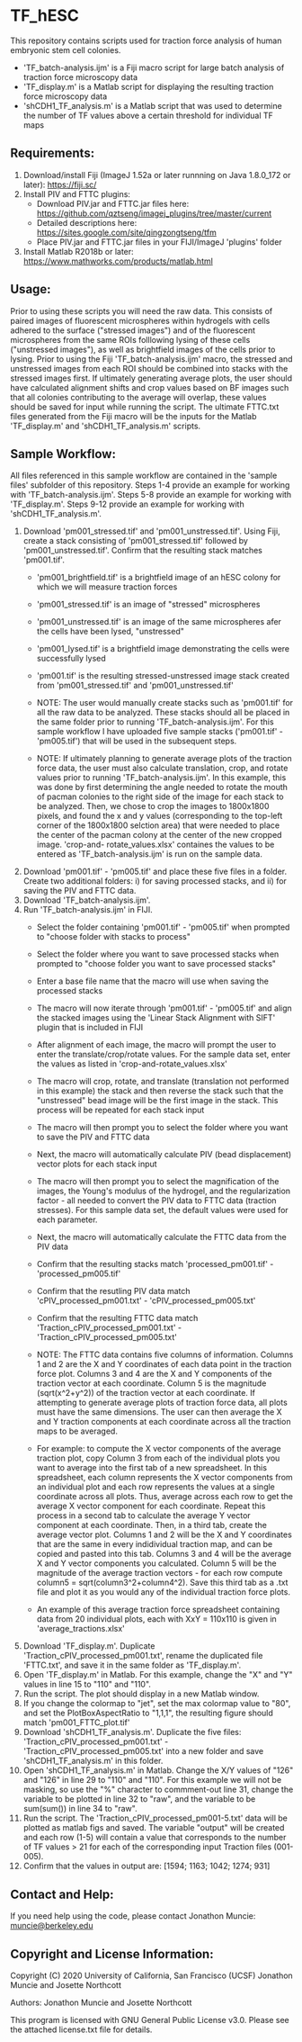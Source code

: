 # TF_hESC
This repository contains scripts used for traction force analysis of human embryonic stem cell colonies. 
- 'TF_batch-analysis.ijm' is a Fiji macro script for large batch analysis of traction force microscopy data
- 'TF_display.m' is a Matlab script for displaying the resulting traction force microscopy data 
- 'shCDH1_TF_analysis.m' is a Matlab script that was used to determine the number of TF values above a certain threshold for individual TF maps

Requirements:
--------------
1) Download/install Fiji (ImageJ 1.52a or later runnning on Java 1.8.0_172 or later): https://fiji.sc/ 
2) Install PIV and FTTC plugins:
      - Download PIV.jar and FTTC.jar files here: https://github.com/qztseng/imagej_plugins/tree/master/current  
      - Detailed descriptions here: https://sites.google.com/site/qingzongtseng/tfm
      - Place PIV.jar and FTTC.jar files in your FIJI/ImageJ 'plugins' folder
3) Install Matlab R2018b or later: https://www.mathworks.com/products/matlab.html

Usage:
---------
Prior to using these scripts you will need the raw data. This consists of paired images of fluorescent microspheres within hydrogels with cells adhered to the surface ("stressed images") and of the fluorescent microspheres from the same ROIs folllowing lysing of these cells ("unstressed images"), as well as brightfield images of the cells prior to lysing. Prior to using the Fiji 'TF_batch-analysis.ijm' macro, the stressed and unstressed images from each ROI should be combined into stacks with the stressed images first. If ultimately generating average plots, the user should have calculated alignment shifts and crop values based on BF images such that all colonies contributing to the average will overlap, these values should be saved for input while running the script. The ultimate FTTC.txt files generated from the Fiji macro will be the inputs for the Matlab 'TF_display.m' and 'shCDH1_TF_analysis.m' scripts. 

Sample Workflow:
------------------
All files referenced in this sample workflow are contained in the 'sample files' subfolder of this repository. Steps 1-4 provide an example for working with 'TF_batch-analysis.ijm'. Steps 5-8 provide an example for working with 'TF_display.m'. Steps 9-12 provide an example for working with 'shCDH1_TF_analysis.m'.

1) Download 'pm001_stressed.tif' and 'pm001_unstressed.tif'. Using Fiji, create a stack consisting of 'pm001_stressed.tif' followed by 'pm001_unstressed.tif'. Confirm that the resulting stack matches 'pm001.tif'. 
      - 'pm001_brightfield.tif' is a brightfield image of an hESC colony for which we will measure traction forces
      - 'pm001_stressed.tif' is an image of "stressed" microspheres 
      - 'pm001_unstressed.tif' is an image of the same microspheres afer the cells have been lysed, "unstressed"
      - 'pm001_lysed.tif' is a brightfield image demonstrating the cells were successfully lysed
      - 'pm001.tif' is the resulting stressed-unstressed image stack created from 'pm001_stressed.tif' and 'pm001_unstressed.tif'

      - NOTE: The user would manually create stacks such as 'pm001.tif' for all the raw data to be analyzed. These stacks should all be         placed in the same folder prior to running 'TF_batch-analysis.ijm'. For this sample workflow I have uploaded five sample stacks         ('pm001.tif' - 'pm005.tif') that will be used in the subsequent steps. 
      - NOTE: If ultimately planning to generate average plots of the traction force data, the user must also calculate translation,            crop, and rotate values prior to running 'TF_batch-analysis.ijm'. In this example, this was done by first determining the angle           needed to rotate the mouth of pacman colonies to the right side of the image for each stack to be analyzed. Then, we chose to             crop the images to 1800x1800 pixels, and found the x and y values (corresponding to the top-left corner of the 1800x1800                  selction area) that were needed to place the center of the pacman colony at the center of the new cropped image. 'crop-and-               rotate_values.xlsx' containes the values to be entered as 'TF_batch-analysis.ijm' is run on the sample data. 
2) Download 'pm001.tif' - 'pm005.tif' and place these five files in a folder. Create two additional folders: i) for saving processed stacks, and ii) for saving the PIV and FTTC data.
3) Download 'TF_batch-analysis.ijm'. 
4) Run 'TF_batch-analysis.ijm' in FIJI. 
      - Select the folder containing 'pm001.tif' - 'pm005.tif' when prompted to "choose folder with stacks to process" 
      - Select the folder where you want to save processed stacks when prompted to "choose folder you want to save processed stacks"
      - Enter a base file name that the macro will use when saving the processed stacks
      - The macro will now iterate through 'pm001.tif' - 'pm005.tif' and align the stacked images using the 'Linear Stack Alignment with SIFT' plugin that is included in FIJI
      - After alignment of each image, the macro will prompt the user to enter the translate/crop/rotate values. For the sample data set, enter the values as listed in 'crop-and-rotate_values.xlsx'
      - The macro will crop, rotate, and translate (translation not performed in this example) the stack and then reverse the stack such that the "unstressed" bead image will be the first image in the stack. This process will be repeated for each stack input
      - The macro will then prompt you to select the folder where you want to save the PIV and FTTC data 
      - Next, the macro will automatically calculate PIV (bead displacement) vector plots for each stack input
      - The macro will then prompt you to select the magnification of the images, the Young's modulus of the hydrogel, and the regularization factor - all needed to convert the PIV data to FTTC data (traction stresses). For this sample data set, the default values were used for each parameter. 
      - Next, the macro will automatically calculate the FTTC data from the PIV data
      - Confirm that the resulting stacks match 'processed_pm001.tif' - 'processed_pm005.tif'
      - Confirm that the resutling PIV data match 'cPIV_processed_pm001.txt' - 'cPIV_processed_pm005.txt'
      - Confirm that the resulting FTTC data match 'Traction_cPIV_processed_pm001.txt' - 'Traction_cPIV_processed_pm005.txt'
      
      - NOTE: The FTTC data contains five columns of information. Columns 1 and 2 are the X and Y coordinates of each data point in the traction force plot. Columns 3 and 4 are the X and Y components of the traction vector at each coordinate. Column 5 is the magnitude (sqrt(x^2+y^2)) of the traction vector at each coordinate. If attempting to generate average plots of traction force data, all plots must have the same dimensions. The user can then average the X and Y traction components at each coordinate across all the traction maps to be averaged.
      - For example: to compute the X vector components of the average traction plot, copy Column 3 from each of the individual plots you want to average into the first tab of a new spreadsheet. In this spreadsheet, each column represents the X vector components from an individual plot and each row represents the values at a single coordinate across all plots. Thus, average across each row to get the average X vector component for each coordinate. Repeat this process in a second tab to calculate the average Y vector component at each coordinate. Then, in a third tab, create the average vector plot. Columns 1 and 2 will be the X and Y coordinates that are the same in every indidividual traction map, and can be copied and pasted into this tab. Columns 3 and 4 will be the average X and Y vector components you calculated. Column 5 will be the magnitude of the average traction vectors - for each row compute column5 = sqrt(column3^2+column4^2). Save this third tab as a .txt file and plot it as you would any of the individual traction force plots. 
      - An example of this average traction force spreadsheet containing data from 20 individual plots, each with XxY = 110x110 is given in 'average_tractions.xlsx'
5) Download 'TF_display.m'. Duplicate 'Traction_cPIV_processed_pm001.txt', rename the duplicated file 'FTTC.txt', and save it in the same folder as 'TF_display.m'. 
6) Open 'TF_display.m' in Matlab. For this example, change the "X" and "Y" values in line 15 to "110" and "110". 
7) Run the script. The plot should display in a new Matlab window. 
8) If you change the colormap to "jet", set the max colormap value to "80", and set the PlotBoxAspectRatio to "1,1,1", the resulting figure should match 'pm001_FTTC_plot.tif' 
9) Download 'shCDH1_TF_analysis.m'. Duplicate the five files: 'Traction_cPIV_processed_pm001.txt' - 'Traction_cPIV_processed_pm005.txt' into a new folder and save 'shCDH1_TF_analysis.m' in this folder.
10) Open 'shCDH1_TF_analysis.m' in Matlab. Change the X/Y values of "126" and "126" in line 29 to "110" and "110". For this example we will not be masking, so use the "%" character to commment-out line 31, change the variable to be plotted in line 32 to "raw", and the variable to be sum(sum()) in line 34 to "raw". 
11) Run the script. The 'Traction_cPIV_processed_pm001-5.txt' data will be plotted as matlab figs and saved. The variable "output" will be created and each row (1-5) will contain a value that corresponds to the number of TF values >  21 for each of the corresponding input Traction files (001-005). 
12) Confirm that the values in output are: [1594; 1163; 1042; 1274; 931]

Contact and Help:
------------------
If you need help using the code, please contact Jonathon Muncie: muncie@berkeley.edu

Copyright and License Information:
-------------------------------------
Copyright (C) 2020 University of California, San Francisco (UCSF) Jonathon Muncie and Josette Northcott

Authors: Jonathon Muncie and Josette Northcott

This program is licensed with GNU General Public License v3.0. Please see the attached license.txt file for details.
